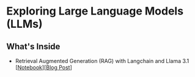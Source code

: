 # Exploring Large Language Models (LLMs)

## What's Inside

- Retrieval Augmented Generation (RAG) with Langchain and Llama 3.1 [[Notebook](https://github.com/jpreagan/notebooks/blob/main/hello_llama.ipynb)][[Blog Post](https://jpreagan.com/blog/getting-started-with-retrieval-augmented-generation-using-langchain-and-llama-3-1/)]
